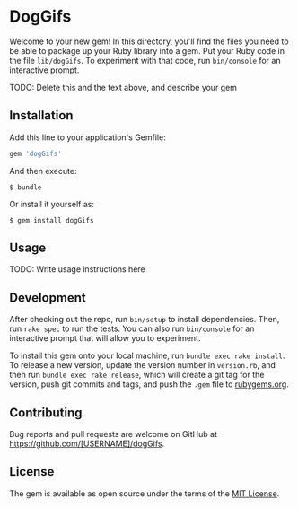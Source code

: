 # DogGifs

Welcome to your new gem! In this directory, you'll find the files you need to be able to package up your Ruby library into a gem. Put your Ruby code in the file `lib/dogGifs`. To experiment with that code, run `bin/console` for an interactive prompt.

TODO: Delete this and the text above, and describe your gem

## Installation

Add this line to your application's Gemfile:

```ruby
gem 'dogGifs'
```

And then execute:

    $ bundle

Or install it yourself as:

    $ gem install dogGifs

## Usage

TODO: Write usage instructions here

## Development

After checking out the repo, run `bin/setup` to install dependencies. Then, run `rake spec` to run the tests. You can also run `bin/console` for an interactive prompt that will allow you to experiment.

To install this gem onto your local machine, run `bundle exec rake install`. To release a new version, update the version number in `version.rb`, and then run `bundle exec rake release`, which will create a git tag for the version, push git commits and tags, and push the `.gem` file to [rubygems.org](https://rubygems.org).

## Contributing

Bug reports and pull requests are welcome on GitHub at https://github.com/[USERNAME]/dogGifs.


## License

The gem is available as open source under the terms of the [MIT License](http://opensource.org/licenses/MIT).

